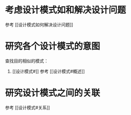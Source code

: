 # 考虑设计模式如和解决设计问题
参考
[[设计模式如何解决设计问题]]

# 研究各个设计模式的意图
查找目的相似的模式：
1. [[设计模式#]]
参考
[[设计模式#概述]]

# 研究设计模式之间的关联
参考
[[设计模式#关系]]

# 